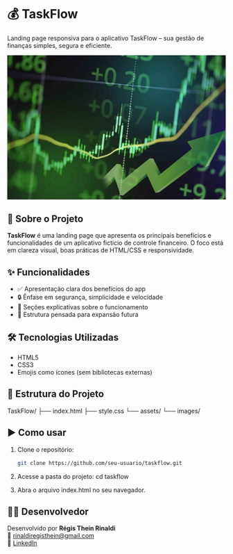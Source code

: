 # 💰 TaskFlow

Landing page responsiva para o aplicativo TaskFlow – sua gestão de finanças simples, segura e eficiente.

![Capa do projeto](assets/images/grafico.jpg)

## 🚀 Sobre o Projeto

**TaskFlow** é uma landing page que apresenta os principais benefícios e funcionalidades de um aplicativo fictício de controle financeiro. O foco está em clareza visual, boas práticas de HTML/CSS e responsividade.

## ✨ Funcionalidades

- ✅ Apresentação clara dos benefícios do app
- 🔒 Ênfase em segurança, simplicidade e velocidade
- 📖 Seções explicativas sobre o funcionamento
- 🔗 Estrutura pensada para expansão futura

## 🛠 Tecnologias Utilizadas

- HTML5
- CSS3
- Emojis como ícones (sem bibliotecas externas)

## 📂 Estrutura do Projeto

TaskFlow/
├── index.html
├── style.css
└── assets/
└── images/


## ▶️ Como usar

1. Clone o repositório:
   ```bash
   git clone https://github.com/seu-usuario/taskflow.git

2. Acesse a pasta do projeto:
    cd taskflow

3. Abra o arquivo index.html no seu navegador.

## 👨‍💻 Desenvolvedor

Desenvolvido por **Régis Thein Rinaldi**  
📧 [rinaldiregisthein@gmail.com](mailto:rinaldiregisthein@gmail.com)  
🔗 [LinkedIn](https://www.linkedin.com/in/r%C3%A9gis-rinaldi-70bb34240/)
